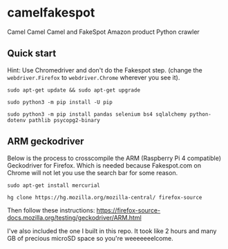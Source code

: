 # camelfakespot
Camel Camel Camel and FakeSpot Amazon product Python crawler

## Quick start
Hint: Use Chromedriver and don't do the Fakespot step. (change the `webdriver.Firefox` to `webdriver.Chrome` wherever you see it).

```sudo apt-get update && sudo apt-get upgrade```

```sudo python3 -m pip install -U pip```

```sudo python3 -m pip install pandas selenium bs4 sqlalchemy python-dotenv pathlib psycopg2-binary```

## ARM geckodriver
Below is the process to crosscompile the ARM (Raspberry Pi 4 compatible) Geckodriver for Firefox. Which is needed because Fakespot.com on Chrome will not let you use the search bar for some reason.

```sudo apt-get install mercurial```

```hg clone https://hg.mozilla.org/mozilla-central/ firefox-source```

Then follow these instructions: https://firefox-source-docs.mozilla.org/testing/geckodriver/ARM.html

I've also included the one I built in this repo. It took like 2 hours and many GB of precious microSD space so you're weeeeeeelcome.

